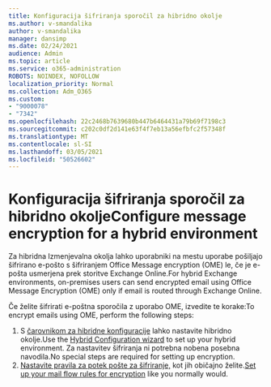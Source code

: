 ```yaml
---
title: Konfiguracija šifriranja sporočil za hibridno okolje
ms.author: v-smandalika
author: v-smandalika
manager: dansimp
ms.date: 02/24/2021
audience: Admin
ms.topic: article
ms.service: o365-administration
ROBOTS: NOINDEX, NOFOLLOW
localization_priority: Normal
ms.collection: Adm_O365
ms.custom:
- "9000078"
- "7342"
ms.openlocfilehash: 22c2468b7639680b447b6464431a79b69f7198c3
ms.sourcegitcommit: c202c0df2d141e63f4f7eb13a56efbfc2f57348f
ms.translationtype: MT
ms.contentlocale: sl-SI
ms.lasthandoff: 03/05/2021
ms.locfileid: "50526602"
---
```

# <a name="configure-message-encryption-for-a-hybrid-environment"></a><span data-ttu-id="cdc7b-102">Konfiguracija šifriranja sporočil za hibridno okolje</span><span class="sxs-lookup"><span data-stu-id="cdc7b-102">Configure message encryption for a hybrid environment</span></span>

<span data-ttu-id="cdc7b-103">Za hibridna Izmenjevalna okolja lahko uporabniki na mestu uporabe pošiljajo šifrirano e-pošto s šifriranjem Office Message encryption (OME) le, če je e-pošta usmerjena prek storitve Exchange Online.</span><span class="sxs-lookup"><span data-stu-id="cdc7b-103">For hybrid Exchange environments, on-premises users can send encrypted email using Office Message Encryption (OME) only if email is routed through Exchange Online.</span></span>

<span data-ttu-id="cdc7b-104">Če želite šifrirati e-poštna sporočila z uporabo OME, izvedite te korake:</span><span class="sxs-lookup"><span data-stu-id="cdc7b-104">To encrypt emails using OME, perform the following steps:</span></span>

1. <span data-ttu-id="cdc7b-105">S [čarovnikom za hibridne konfiguracije](https://docs.microsoft.com/Exchange/hybrid-configuration-wizard) lahko nastavite hibridno okolje.</span><span class="sxs-lookup"><span data-stu-id="cdc7b-105">Use the [Hybrid Configuration wizard](https://docs.microsoft.com/Exchange/hybrid-configuration-wizard) to set up your hybrid environment.</span></span> <span data-ttu-id="cdc7b-106">Za nastavitev šifriranja ni potrebna nobena posebna navodila.</span><span class="sxs-lookup"><span data-stu-id="cdc7b-106">No special steps are required for setting up encryption.</span></span>
2. <span data-ttu-id="cdc7b-107">[Nastavite pravila za potek pošte za šifriranje,](https://docs.microsoft.com/microsoft-365/compliance/define-mail-flow-rules-to-encrypt-email) kot jih običajno želite.</span><span class="sxs-lookup"><span data-stu-id="cdc7b-107">[Set up your mail flow rules for encryption](https://docs.microsoft.com/microsoft-365/compliance/define-mail-flow-rules-to-encrypt-email) like you normally would.</span></span>


